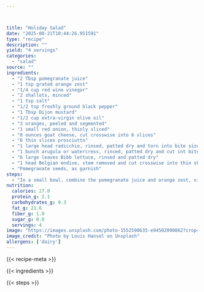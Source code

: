 ```yaml
---



title: "Holiday Salad"
date: "2025-08-21T10:44:26.951591"
type: "recipe"
description: ""
yield: "4 servings"
categories:
  - "salad"
source: ""
ingredients:
  - "2 Tbsp pomegranate juice"
  - "1 tsp grated orange zest"
  - "1/4 cup red wine vinegar"
  - "2 shallots, minced"
  - "1 tsp salt"
  - "1/2 tsp freshly ground black pepper"
  - "1 Tbsp Dijon mustard"
  - "1/2 cup extra-virgin olive oil"
  - "3 oranges, peeled and segmented"
  - "1 small red onion, thinly sliced"
  - "8 ounces goat cheese, cut crosswise into 6 slices"
  - "6 thin slices prosciutto"
  - "1 large head radicchio, rinsed, patted dry and torn into bite sized pieces"
  - "1 bunch arugula or watercress, rinsed, patted dry and cut int bite sized pieces"
  - "6 large leaves Bibb lettuce, rinsed and patted dry"
  - "1 head Belgian endive, stem removed and cut crosswise into thin shreds"
  - "Pomegranate seeds, as garnish"
steps:
  - "In a small bowl, combine the pomegranate juice and orange zest, vinegar, shallots, salt, pepper and mustard and whisks thoroughly to combine. Add the oil in a steady stream and whisk until emulsified. Fold the segmented oranges and sliced onions into 1/4 cup of the dressing and toss to combine and set aside. Wrap each slice of goat cheese in a slice of prosciutto. Heat a large skillet over medium high heat. Add the wrapped cheeses and sear on both sides. Remove from the heat. In a large salad bowl, combine the greens. Add the marinated orange sections and onion slices, and toss gently with enough extra dressing to coat evenly. Divide among salad plates and top each with a seared goat cheese package and a sprinkling of pomegranate seeds. Spoon a little extra dressing over each salad and serve immediately."
nutrition:
  calories: 27.0
  protein_g: 2.1
  carbohydrates_g: 9.3
  fat_g: 21.6
  fiber_g: 1.9
  sugar_g: 0.0
  servings: 4
image: "https://images.unsplash.com/photo-1552590635-e94502090862?crop=entropy&cs=tinysrgb&fit=max&fm=jpg&ixid=M3w3OTQ5MzV8MHwxfHNlYXJjaHwxfHxob2xpZGF5JTIwc2FsYWQlMjBmb29kJTIwc2FsYWR8ZW58MXwwfHx8MTc1NTc5NTkyM3ww&ixlib=rb-4.1.0&q=80&w=1080"
image_credit: "Photo by Louis Hansel on Unsplash"
allergens: ['dairy']
---
```


{{< recipe-meta >}}

{{< ingredients >}}

{{< steps >}}
